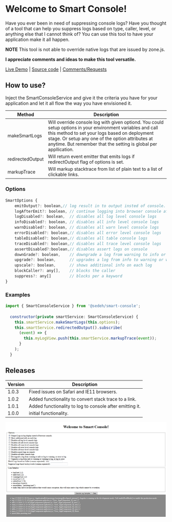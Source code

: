 # Welcome to Smart Console!

Have you ever been in need of suppressing console logs? Have you thought of a tool that can help you suppress logs based on type, caller, level, or anything else that I cannot think of? 
You can use this tool to have your application make it all happen. 

**NOTE** This tool is not able to override native logs that are issued by zone.js.

**I appreciate comments and ideas to make this tool versatile.**

[Live Demo](https://smart-console.stackblitz.io) | [Source code](https://github.com/msalehisedeh/smart-console/tree/master/src/app) | [Comments/Requests](https://github.com/msalehisedeh/smart-console/issues)

## How to use?
Inject the SmartConsoleService and give it the criteria you have for your application and let it all flow the way you have envisioned it.

| Method           | Description                                                          |
|------------------|----------------------------------------------------------------------|
| makeSmartLogs    | Will override console log with given optiond. You could setup options in your environment variables and call this method to set your logs based on deployment stage. Or setup any one of the option attributes at anytime. But remember that the setting is global per appllication. |
| redirectedOutput | Will return event emitter that emits logs if redirectOutput flag of options is set. |
| markupTrace      | Will markup stacktrace from list of plain text to a list of clickable links.        |


### Options
```javascript
SmartOptions {
	emitOutput?: boolean,// log result in to output insted of console.
	logAfterEmit?: boolean, // continue logging into browser console after emitting the log
	logDisabled?: boolean,  // disables all log level console logs
	infoDisabled?: boolean, // disables all info level console logs
	warnDisabled?: boolean, // disables all warn level console logs
	errorDisabled?: boolean,// disables all error level console logs
	tableDisabled?: boolean,// disables all table console logs
	traceDisabled?: boolean,// disables all trace level console logs
	assertDisabled?:boolean,// disables assert logs on console
	downGrade?: boolean,    // downgrade a log from warning to info or log to warning, or error to log.
	upgrade?: boolean,      // upgrades a log from info to warning or warning to log, or log to error
	upscale?: boolean,      // shows additional info on each log
	blockCaller?: any[],    // blocks the caller
	suppress?: any[]        // blocks per a keyword
}
```

### Examples
```javascript
import { SmartConsoleService } from '@sedeh/smart-console';

  constructor(private smartService: SmartConsoleService) {
    this.smartService.makeSmartLogs(this.options);
    this.smartService.redirectedOutput().subscribe(
      (event) => {
        this.myLogView.push(this.smartService.markupTrace(event));
      }
    );
  }

```

## Releases

| Version | Description                                                          |
|---------|----------------------------------------------------------------------|
|1.0.3    | Fixed issues on Safari and IE11 browsers.                            |
|1.0.2    | Added functionality to convert stack trace to a link.                |
|1.0.1    | Added functionality to log to console after emitting it.             |
|1.0.0    | initial functionality.                                               |


![alt text](https://raw.githubusercontent.com/msalehisedeh/smart-console/master/sample.png  "What you would see when a smart-console sampler is used")
